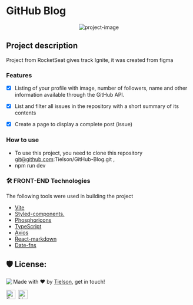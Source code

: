 # GitHub Blog

  <p align="center"><img src="https://i.imgur.com/hygyBGy.png" alt="project-image"></p>


## Project description

<p>Project from RocketSeat gives track Ignite, it was created from figma</p>


### Features

- [x] Listing of your profile with image, number of followers, name and other information available through the GitHub API.
- [x] List and filter all issues in the repository with a short summary of its contents
- [x] Create a page to display a complete post (issue)


### How to use

- To use this project, you need to clone this repository git@github.com:Tielson/GitHub-Blog.git ,
- npm run dev

### 🛠 FRONT-END Technologies

The following tools were used in building the project

- [Vite](https://vitejs.dev/guide/)
- [Styled-components.](https://styled-components.com/)
- [Phosphoricons](https://phosphoricons.com/)
- [TypeScript](https://www.typescriptlang.org/)
- [Axios](https://axios-http.com/ptbr/docs/intro)
- [React-markdown](https://github.com/remarkjs/react-markdown)
- [Date-fns](https://date-fns.org/)

<h2>🛡️ License:</h2>

<img align="left" src="https://avatars.githubusercontent.com/Tielson?size=100">

Made with ❤️ by [Tielson](https://github.com/Tielson), get in touch!

<a href="mailto:filipe_thielsom@hotmail.com" target="_blank"><img src="https://img.shields.io/badge/Email-D14836?style=flat&logo=gmail&logoColor=white" alt= "Email Badge" height="25"></a>&nbsp;
<a href="https://www.linkedin.com/in/filipe-tielson-developer/" target="_blank"><img src="https://img.shields.io/badge/Linkedin-0077B5 ?style=flat&logo=linkedin&logoColor=white" alt="LinkedIn Badge" height="25"></a>&nbsp;

<br clear="left"/>
